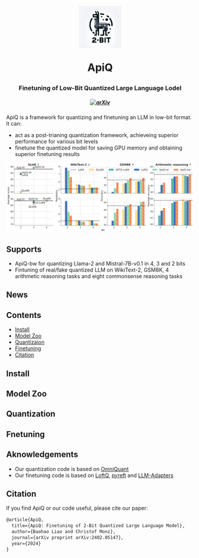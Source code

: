 <h1 align="center">
    <img src="./imgs/logo.webp" width="114" height="114">
    <p>ApiQ</p>
</h1>
<h3 align="center">
    <p>Finetuning of Low-Bit Quantized Large Language Lodel</p>
</h3>
<h5 align="center">

[![arXiv](https://img.shields.io/badge/ApiQ-2308.13137-b31b1b.svg?logo=arXiv)](https://arxiv.org/abs/2402.05147)
 <br>

</h5>

ApiQ is a framework for quantizing and finetuning an LLM in low-bit format. It can:

- act as a post-trianing quantization framework, achieveing superior performance for various bit levels
- finetune the quantized model for saving GPU memory and obtaining superior finetuning results

<p float="left" align="middle">
  <img src="./imgs/overall.png">
</p>


## Supports
- ApiQ-bw for quantizing Llama-2 and Mistral-7B-v0.1 in 4, 3 and 2 bits
- Fintuning of real/fake quantized LLM on WikiText-2, GSM8K, 4 arithmetic reasoning tasks and eight commonsense reasoning tasks

## News

## Contents
- [Install](#install)
- [Model Zoo](#model-zoo)
- [Quantizaion](#quantization)
- [Finetuning](#finetuning)
- [Citation](#citation)

## Install

## Model Zoo

## Quantization

## Fnetuning

## Aknowledgements
- Our quantization code is based on [OmniQuant](https://github.com/OpenGVLab/OmniQuant)
- Our finetuning code is based on [LoftQ](https://github.com/yxli2123/LoftQ), [pyreft](https://github.com/stanfordnlp/pyreft) and [LLM-Adapters](https://github.com/AGI-Edgerunners/LLM-Adapters)

## Citation
If you find ApiQ or our code useful, please cite our paper:
```
@article{ApiQ,
  title={ApiQ: Finetuning of 2-Bit Quantized Large Language Model},
  author={Baohao Liao and Christof Monz},
  journal={arXiv preprint arXiv:2402.05147},
  year={2024}
}
```

